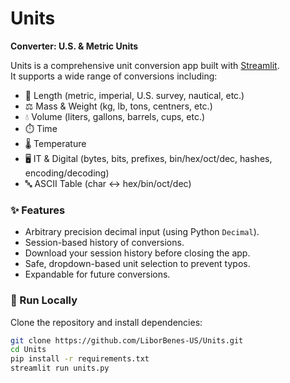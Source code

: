 # Units

**Converter: U.S. & Metric Units**

Units is a comprehensive unit conversion app built with [Streamlit](https://streamlit.io).  
It supports a wide range of conversions including:

- 📏 Length (metric, imperial, U.S. survey, nautical, etc.)
- ⚖️ Mass & Weight (kg, lb, tons, centners, etc.)
- 💧 Volume (liters, gallons, barrels, cups, etc.)
- ⏱️ Time
- 🌡️ Temperature
- 🖥️ IT & Digital (bytes, bits, prefixes, bin/hex/oct/dec, hashes, encoding/decoding)
- 🔤 ASCII Table (char ↔ hex/bin/oct/dec)

### ✨ Features
- Arbitrary precision decimal input (using Python `Decimal`).
- Session-based history of conversions.
- Download your session history before closing the app.
- Safe, dropdown-based unit selection to prevent typos.
- Expandable for future conversions.

### 🚀 Run Locally
Clone the repository and install dependencies:
```bash
git clone https://github.com/LiborBenes-US/Units.git
cd Units
pip install -r requirements.txt
streamlit run units.py
